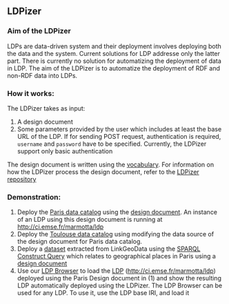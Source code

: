 ## LDPizer

### Aim of the LDPizer
LDPs are data-driven system and their deployment involves deploying both the data and the system. Current solutions for LDP addresse only the latter part. There is currently no solution for automatizing the deployment of data in LDP.  The aim of the LDPizer is to automatize the deployment of RDF and non-RDF data into LDPs.

### How it works:
The LDPizer takes as input:
1. A design document
2. Some parameters provided by the user which includes at least the base URL of the LDP. If for sending POST request, authentication is required, `username` and `password` have to be specified. Currently, the LDPizer support only basic authentication

The design document is written using the [vocabulary](https://github.com/noorbakerally/LDPDesignVocabulary). For information on how the LDPizer process the design document, refer to the [LDPizer repository](https://github.com/noorbakerally/LDPizer) 

### Demonstration:
1. Deploy the [Paris data catalog](https://opendata.paris.fr/api/v2/catalog/exports/ttl) using the [design document](https://github.com/noorbakerally/ISWC2017Demo/blob/master/ParisCatalog.dd.ttl). An instance of an LDP using this design document is running at http://ci.emse.fr/marmotta/ldp
2.  Deploy the [Toulouse data catalog](https://data.toulouse-metropole.fr/api/v2/catalog/exports/ttl) using modifying the data source of the design document for Paris data catalog.
3. Deploy a [dataset](https://github.com/noorbakerally/ISWC2017Demo/blob/master/ParisGeo.ttl) extracted from LinkGeoData using the [SPARQL Construct Query](https://github.com/noorbakerally/ISWC2017Demo/blob/master/ParisGeo.rq) which relates to geographical places in Paris using a [design document](https://github.com/noorbakerally/ISWC2017Demo/blob/master/ParisGeo.dd.ttl)
4. Use our [LDP Browser](http://opensensingcity.emse.fr/ldp-browser/#/) to load the [LDP](http://ci.emse.fr/marmotta/ldp) (http://ci.emse.fr/marmotta/ldp) deployed using the Paris Design document in (1) and show the resulting LDP automatically deployed using the LDPizer. The LDP Browser can be used for any LDP. To use it, use the LDP base IRI, and load it
